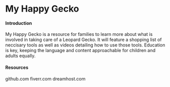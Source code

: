 My Happy Gecko
============

#### Introduction
My Happy Gecko is a resource for families to learn more about what is involved in taking care of a Leopard Gecko. It will feature a shopping list of neccisary tools as well as videos detailing how to use those tools. Education is key, keeping the language and content approachable for children and adults equally.

#### Resources
github.com
fiverr.com
dreamhost.com

